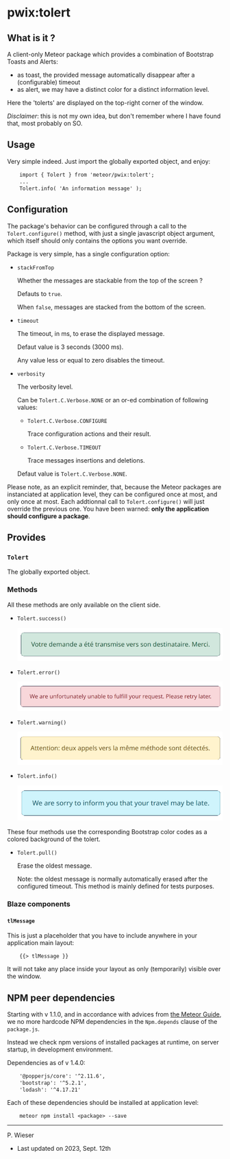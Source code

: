 # pwix:tolert

## What is it ?

A client-only Meteor package which provides a combination of Bootstrap Toasts and Alerts:
- as toast, the provided message automatically disappear after a (configurable) timeout
- as alert, we may have a distinct color for a distinct information level.

Here the 'tolerts' are displayed on the top-right corner of the window.

_Disclaimer_: this is not my own idea, but don't remember where I have found that, most probably on SO.

## Usage

Very simple indeed. Just import the globally exported object, and enjoy:

```
    import { Tolert } from 'meteor/pwix:tolert';
    ...
    Tolert.info( 'An information message' );
```

## Configuration

The package's behavior can be configured through a call to the `Tolert.configure()` method, with just a single javascript object argument, which itself should only contains the options you want override.

Package is very simple, has a single configuration option:

- `stackFromTop`

    Whether the messages are stackable from the top of the screen ?

    Defauts to `true`.

    When `false`, messages are stacked from the bottom of the screen.

- `timeout`

    The timeout, in ms, to erase the displayed message.

    Defaut value is 3 seconds (3000 ms).

    Any value less or equal to zero disables the timeout.

- `verbosity`

    The verbosity level.

    Can be `Tolert.C.Verbose.NONE` or an or-ed combination of following values:

    - `Tolert.C.Verbose.CONFIGURE`

        Trace configuration actions and their result.

    - `Tolert.C.Verbose.TIMEOUT`

        Trace messages insertions and deletions.

    Defaut value is `Tolert.C.Verbose.NONE`.

Please note, as an explicit reminder, that, because the Meteor packages are instanciated at application level, they can be configured once at most, and only once at most. Each addtionnal call to `Tolert.configure()` will just override the previous one. You have been warned: **only the application should configure a package**.

## Provides

### `Tolert`

The globally exported object.


### Methods

All these methods are only available on the client side.

- `Tolert.success()`

    ![success](/maintainer/png/success.png)

- `Tolert.error()`

    ![error](/maintainer/png/error.png)

- `Tolert.warning()`

    ![warning](/maintainer/png/warning.png)

- `Tolert.info()`

    ![info](/maintainer/png/info.png)

These four methods use the corresponding Bootstrap color codes as a colored background of the tolert.

- `Tolert.pull()`

    Erase the oldest message.

    Note: the oldest message is normally automatically erased after the configured timeout. This method is mainly defined for tests purposes.

### Blaze components

#### `tlMessage`

This is just a placeholder that you have to include anywhere in your application main layout:

```
    {{> tlMessage }}
```

It will not take any place inside your layout as only (temporarily) visible over the window.

## NPM peer dependencies

Starting with v 1.1.0, and in accordance with advices from [the Meteor Guide](https://guide.meteor.com/writing-atmosphere-packages.html#npm-dependencies), we no more hardcode NPM dependencies in the `Npm.depends` clause of the `package.js`. 

Instead we check npm versions of installed packages at runtime, on server startup, in development environment.

Dependencies as of v 1.4.0:
```
    '@popperjs/core': '^2.11.6',
    'bootstrap': '^5.2.1',
    'lodash': '^4.17.21'
```
Each of these dependencies should be installed at application level:
```
    meteor npm install <package> --save
```

---
P. Wieser
- Last updated on 2023, Sept. 12th
